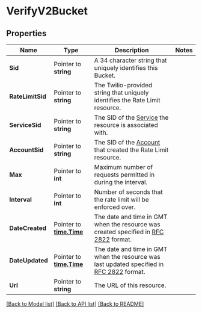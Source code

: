 # VerifyV2Bucket

## Properties

Name | Type | Description | Notes
------------ | ------------- | ------------- | -------------
**Sid** | Pointer to **string** | A 34 character string that uniquely identifies this Bucket. |
**RateLimitSid** | Pointer to **string** | The Twilio-provided string that uniquely identifies the Rate Limit resource. |
**ServiceSid** | Pointer to **string** | The SID of the [Service](https://www.twilio.com/docs/verify/api/service) the resource is associated with. |
**AccountSid** | Pointer to **string** | The SID of the [Account](https://www.twilio.com/docs/iam/api/account) that created the Rate Limit resource. |
**Max** | Pointer to **int** | Maximum number of requests permitted in during the interval. |
**Interval** | Pointer to **int** | Number of seconds that the rate limit will be enforced over. |
**DateCreated** | Pointer to [**time.Time**](time.Time.md) | The date and time in GMT when the resource was created specified in [RFC 2822](https://www.ietf.org/rfc/rfc2822.txt) format. |
**DateUpdated** | Pointer to [**time.Time**](time.Time.md) | The date and time in GMT when the resource was last updated specified in [RFC 2822](https://www.ietf.org/rfc/rfc2822.txt) format. |
**Url** | Pointer to **string** | The URL of this resource. |

[[Back to Model list]](../README.md#documentation-for-models) [[Back to API list]](../README.md#documentation-for-api-endpoints) [[Back to README]](../README.md)


